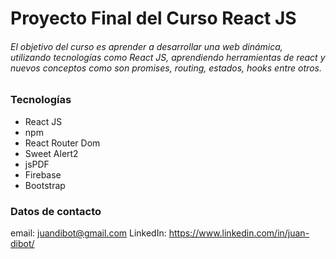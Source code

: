 # Proyecto Final del Curso React JS

###### El objetivo del curso es aprender a desarrollar una web dinámica, utilizando tecnologías como React JS, aprendiendo herramientas de react y nuevos conceptos como son promises, routing, estados, hooks entre otros.

### Tecnologías

- React JS
- npm
- React Router Dom
- Sweet Alert2
- jsPDF
- Firebase
- Bootstrap

### Datos de contacto

email: juandibot@gmail.com
LinkedIn: https://www.linkedin.com/in/juan-dibot/

